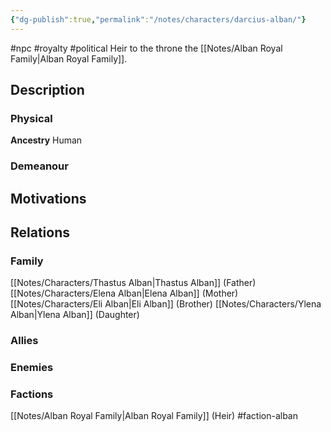 ```yaml
---
{"dg-publish":true,"permalink":"/notes/characters/darcius-alban/"}
---
```


#npc #royalty #political
Heir to the throne the [[Notes/Alban Royal Family\|Alban Royal Family]].
## Description
### Physical
**Ancestry** Human


### Demeanour


## Motivations


## Relations
### Family
[[Notes/Characters/Thastus Alban\|Thastus Alban]] (Father)
[[Notes/Characters/Elena Alban\|Elena Alban]] (Mother)
[[Notes/Characters/Eli Alban\|Eli Alban]] (Brother)
[[Notes/Characters/Ylena Alban\|Ylena Alban]] (Daughter)
### Allies
### Enemies
### Factions
[[Notes/Alban Royal Family\|Alban Royal Family]] (Heir) #faction-alban 

 
